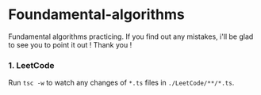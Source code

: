 # Foundamental-algorithms

Fundamental algorithms practicing.
If you find out any mistakes, i'll be glad to see you to point it out ! Thank you !

### 1. LeetCode

Run `tsc -w` to watch any changes of `*.ts` files in `./LeetCode/**/*.ts`.
